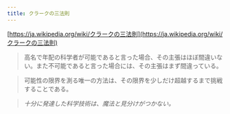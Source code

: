 ```yaml
---
title: クラークの三法則
---
```


[https://ja.wikipedia.org/wiki/クラークの三法則](https://ja.wikipedia.org/wiki/クラークの三法則)

 > 
 > 高名で年配の科学者が可能であると言った場合、その主張はほぼ間違いない。また不可能であると言った場合には、その主張はまず間違っている。

 > 
 > 可能性の限界を測る唯一の方法は、その限界を少しだけ超越するまで挑戦することである。

 > 
 > *十分に発達した科学技術は、魔法と見分けがつかない。*
